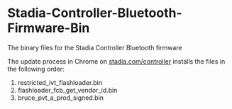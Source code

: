 # Stadia-Controller-Bluetooth-Firmware-Bin
The binary files for the Stadia Controller Bluetooth firmware

The update process in Chrome on [stadia.com/controller](https://stadia.com/controller) installs the files in the following order:

1. restricted_ivt_flashloader.bin
2. flashloader_fcb_get_vendor_id.bin
3. bruce_pvt_a_prod_signed.bin
